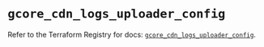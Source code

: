 # `gcore_cdn_logs_uploader_config`

Refer to the Terraform Registry for docs: [`gcore_cdn_logs_uploader_config`](https://registry.terraform.io/providers/g-core/gcore/0.31.1/docs/resources/cdn_logs_uploader_config).
